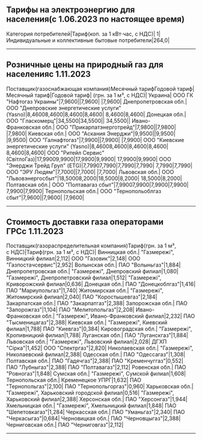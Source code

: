 ## Тарифы на электроэнергию для населения(с 1.06.2023 по настоящее время)

Категория потребителей|Тариф(коп. за 1 кВт⋅час, с НДС)|
1|Индивидуальные и коллективные бытовые потребители|264,0|


--------------------

## Розничные цены на природный газ для населенияс 1.11.2023

Поставщик(газоснабжающая компания)Месячный тарифГодовой тариф|Месячный тариф|Годовой тариф|
(грн. за 1 м³, с НДС)|
Украина|
ООО ГК "Нафтогаз Украины"|7,9600||7,9600|
|7,9600|
Днепропетровская обл.|
ООО "Днепровские энергетические услуги" (Yasno)|8,46008,4600|8,4600|8,4600|
8,4600|8,4600|
Донецкая обл.|
ООО "Гласкомерц"|34,5500|34,5500||
34,5500||
Ивано-Франковская обл.|
ООО "Прикарпатэнерготрейд"|7,9800||7,9800|
|7,9800|
Киевская обл.|
ООО "Аскания Энерджи"|9,9500||9,9500|
|9,9500|
ООО "Галнафтогаз"|7,9900||7,9900|
|7,9900|
ООО "Киевские энергетические услуги" (Yasno)|8,46008,4600|8,4600|8,4600|
8,4600|8,4600|
ООО "Ритейл Сервис" (СвітлоГаз)|17,99009,9900|17,9900|9,9900|
17,9900|9,9900|
ООО "Энерджи Трейд Груп" (ETG)|7,79907,7990|7,7990|7,7990|
7,7990|7,7990|
ООО "ЭРУ Людям"|7,7000||7,7000|
|7,7000|
Львовская обл.|
ООО "Львовэнергосбыт"|18,50008,2000|18,5000|8,2000|
18,5000|8,2000|
Полтавская обл.|
ООО "Полтавагаз сбыт"|7,99007,9900|7,9900|7,9900|
7,9900|7,9900|
Тернопольская обл.|
ООО "Тернопольоблгаз сбыт"|7,9600||7,9600|
|7,9600|


--------------------

## Стоимость доставки газа операторами ГРСс 1.11.2023

Поставщик(газораспределительная компания)Тариф(грн. за 1 м³, с НДС)|Тариф(грн. за 1 м³, с НДС)|
Винницкая обл.|
"Газмережі", Винницкий филиал|2,112|
ООО "Газовик"|2,148|
ООО "Газпостачсервис"|2,952|
Волынская обл.|
ПАО "Волыньгаз"|1,884|
Днепропетровская обл.|
"Газмережі", Днепровский филиал|1,080|
"Газмережі", Днепропетровский филиал|1,512|
"Газмережі", Криворожский филиал|0,636|
Донецкая обл.|
ПАО "Донецкоблгаз"|1,416|
ПАО "Мариупольгаз"|1,740|
Житомирская обл.|
"Газмережі", Житомирский филиал|2,040|
ПАО "Коростышевгаз"|2,184|
Закарпатская обл.|
ПАО "Закарпатгаз"|2,388|
Запорожская обл.|
ПАО "Запорожгаз"|1,104|
ПАО "Мелитопольгаз"|2,208|
Ивано-Франковская обл.|
"Газмережі", Ивано-Франковский филиал|2,232|
ПАО "Тысменицагаз"|2,388|
Киевская обл.|
"Газмережі", Киевский филиал|1,788|
ПАО "Киевгаз"|0,384|
Кировоградская обл.|
"Газмережі", Кропивницкий филиал|1,788|
Луганская обл.|
ПАО "Луганскгаз"|1,884|
Львовская обл.|
"Газмережі", Львовский филиал|2,028|
ДГХП "Сірка"|1,452|
ООО "Спектргаз"|2,820|
Николаевская обл.|
"Газмережі", Николаевский филиал|2,388|
Одесская обл.|
ПАО "Одессагаз"|1,308|
Полтавская обл.|
ПАО "Гадячгаз"|2,388|
ПАО "Кременчуггаз"|0,552|
ПАО "Лубныгаз"|2,388|
ПАО "Полтавагаз"|2,112|
Ровенская обл.|
ПАО "Ровногаз"|1,848|
Сумская обл.|
"Газмережі", Сумской филиал|1,608|
Тернопольская обл.|
Кременецкое УПРГ|1,632|
ПАО "Тернопольгаз"|2,100|
ПАО "Тернопольгоргаз"|0,960|
Харьковская обл.|
"Газмережі", Харьковский городской филиал|0,516|
"Газмережі", Харьковский филиал|2,388|
Херсонская обл.|
ПАО "Херсонгаз"|1,944|
Хмельницкая обл.|
"Газмережі", Хмельницкий филиал|1,848|
ПАО "Шепетовкагаз"|1,284|
Черкасская обл.|
ПАО "Уманьгаз"|2,340|
ПАО "Черкасыгаз"|0,684|
Черновицкая обл.|
ПАО "Черновцыгаз"|2,388|
Черниговская обл.|
ПАО "Черниговгаз"|2,112|


--------------------

